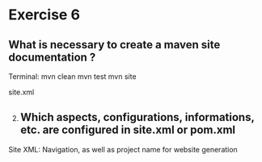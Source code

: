 # Exercise 6
## What is necessary to create a maven site documentation ?
Terminal:
mvn clean
mvn test
mvn site

site.xml 





2. ## Which aspects, configurations, informations, etc. are configured in site.xml or pom.xml
Site XML: Navigation, as well as project name for website generation

